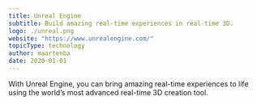 ```yaml
---
title: Unreal Engine
subtitle: Build amazing real-time experiences in real-time 3D.
logo: ./unreal.png
website: "https://www.unrealengine.com/"
topicType: technology
author: maartenba
date: 2020-01-01
---
```


With Unreal Engine, you can bring amazing real-time experiences to life using the world’s most advanced real-time 3D creation tool.

